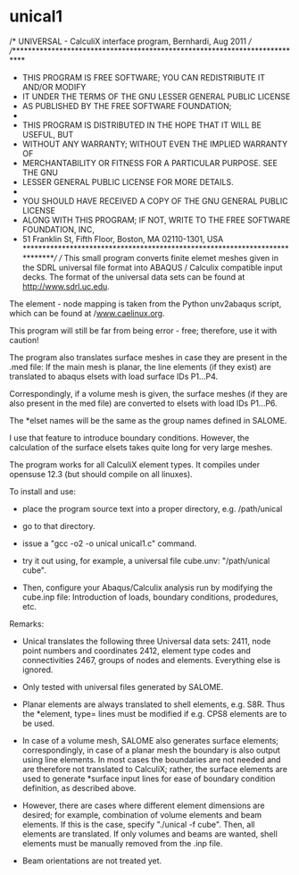 # unical1

/* UNIVERSAL - CalculiX interface program,  Bernhardi, Aug 2011   */
/****************************************************************************
* THIS PROGRAM IS FREE SOFTWARE; YOU CAN REDISTRIBUTE IT AND/OR MODIFY
* IT UNDER THE TERMS OF THE GNU LESSER GENERAL PUBLIC LICENSE 
* AS PUBLISHED BY THE FREE SOFTWARE FOUNDATION; 
*  
* THIS PROGRAM IS DISTRIBUTED IN THE HOPE THAT IT WILL BE USEFUL, BUT
* WITHOUT ANY WARRANTY; WITHOUT EVEN THE IMPLIED WARRANTY OF
* MERCHANTABILITY OR FITNESS FOR A PARTICULAR PURPOSE. SEE THE GNU
* LESSER GENERAL PUBLIC LICENSE FOR MORE DETAILS.
*
* YOU SHOULD HAVE RECEIVED A COPY OF THE GNU GENERAL PUBLIC LICENSE
* ALONG WITH THIS PROGRAM; IF NOT, WRITE TO THE FREE SOFTWARE FOUNDATION, INC,
* 51 Franklin St, Fifth Floor, Boston, MA 02110-1301, USA
*****************************************************************************/
/*
This small program converts finite elemet meshes given in the SDRL universal
file format into ABAQUS / Calculix compatible input decks. The format 
of the universal data sets can be found at http://www.sdrl.uc.edu.

The element - node mapping is taken from the Python unv2abaqus script, which 
can be found at /www.caelinux.org.

This program will still be far from being error - free; therefore, use 
it with caution!

The program also translates surface meshes in case they are present in
the .med file: If the main mesh is planar, the line elements (if they
exist) are translated to abaqus elsets with load surface IDs P1...P4.

Correspondingly, if a volume mesh is given, the surface meshes (if they
are also present in the med file) are converted to elsets with load
IDs P1...P6.

The *elset names will be the same as the group names defined in SALOME.

I use that feature to introduce boundary conditions. However, the
calculation of the surface elsets takes quite long for very large meshes. 

The program works for all CalculiX element types. It compiles under
opensuse 12.3 (but should compile on all linuxes). 

To install and use: 

- place the program source text into a proper directory, e.g. /path/unical

- go to that directory.

- issue a "gcc -o2 -o unical unical1.c" command.

- try it out using, for example, a universal file cube.unv: 
"/path/unical cube".

- Then, configure your Abaqus/Calculix analysis run by modifying the
cube.inp file: Introduction of loads, boundary conditions, prodedures, 
etc.

Remarks: 

- Unical translates the following three Universal data sets: 
  2411, node point numbers and coordinates
  2412, element type codes and connectivities
  2467, groups of nodes and elements.
Everything else is ignored. 

- Only tested with universal files generated by SALOME.

- Planar elements are always translated to shell elements, e.g. S8R. Thus
the *element, type= lines must be modified if e.g. CPS8 elements are to be 
used. 

- In case of a volume mesh, SALOME also generates surface elements; 
correspondingly, in case of a planar mesh the boundary is also output 
using line elements. In most cases the boundaries are not needed and 
are therefore not translated to CalculiX; rather, the surface elements
are used to generate *surface input lines for ease of boundary condition 
definition, as described above. 

- However, there are cases where different element dimensions are desired; 
for example, combination of volume elements and beam elements. If this is the 
case, specify "./unical -f cube". Then, all elements are translated. If only 
volumes and beams are wanted, shell elements must be manually removed from 
the .inp file. 

- Beam orientations are not treated yet.
